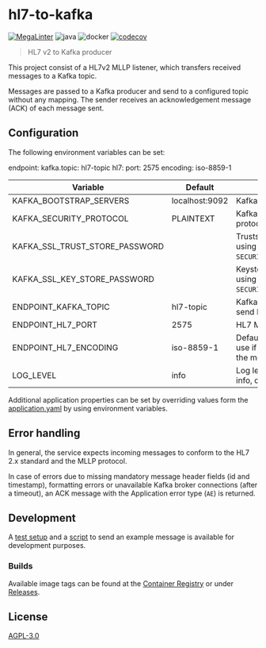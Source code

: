 # hl7-to-kafka
[![MegaLinter](https://github.com/diz-unimr/hl7-to-kafka/actions/workflows/mega-linter.yml/badge.svg?branch=main)](https://github.com/diz-unimr/hl7-to-kafka/actions/workflows/mega-linter.yml?query=branch%3Amain) ![java](https://github.com/diz-unimr/hl7-to-kafka/actions/workflows/build.yml/badge.svg) ![docker](https://github.com/diz-unimr/hl7-to-kafka/actions/workflows/release.yml/badge.svg) [![codecov](https://codecov.io/gh/diz-unimr/hl7-to-kafka/graph/badge.svg?token=6vQBSuFCH3)](https://codecov.io/gh/diz-unimr/hl7-to-kafka)

> HL7 v2 to Kafka producer

This project consist of a HL7v2 MLLP listener, which transfers received
messages to a Kafka topic.

Messages are passed to a Kafka producer and send to a configured topic
without any mapping. The sender receives an acknowledgement message (ACK) of
each message sent.

## <a name="deploy_config"></a> Configuration

The following environment variables can be set:

endpoint:
  kafka.topic: hl7-topic
  hl7:
    port: 2575
    encoding: iso-8859-1

| Variable                       | Default        | Description                                                    |
|--------------------------------|----------------|----------------------------------------------------------------|
| KAFKA_BOOTSTRAP_SERVERS        | localhost:9092 | Kafka brokers                                                  |
| KAFKA_SECURITY_PROTOCOL        | PLAINTEXT      | Kafka communication protocol                                   |
| KAFKA_SSL_TRUST_STORE_PASSWORD |                | Truststore password (if using `SECURITY_PROTOCOL=SSL`)         |
| KAFKA_SSL_KEY_STORE_PASSWORD   |                | Keystore password (if using `SECURITY_PROTOCOL=SSL`)           |
| ENDPOINT_KAFKA_TOPIC           | hl7-topic      | Kafka output topic to send HL7 messages to                     |
| ENDPOINT_HL7_PORT              | 2575           | HL7 MLLP listener port                                         |
| ENDPOINT_HL7_ENCODING          | iso-8859-1     | Default encoding to use if not specified in the message header |
| LOG_LEVEL                      | info           | Log level (error, warn, info, debug)                           |

Additional application properties can be set by overriding values form the [application.yaml](src/main/resources/application.yaml) by using environment variables.

## Error handling

In general, the service expects incoming messages to conform to the HL7 2.x
standard and the MLLP protocol.

In case of errors due to missing mandatory message header fields (id and
timestamp), formatting errors or unavailable Kafka broker connections (after
a timeout), an ACK message with the Application error type (`AE`) is returned.

## Development

A [test setup](dev/compose.yaml) and a [script](dev/send-hl7.sh) to send an example
message is available for development purposes.

### Builds

Available image tags can be found at the [Container Registry](https://github.com/orgs/diz-unimr/packages?repo_name=hl7-to-kafka) or under
[Releases](https://github.com/diz-unimr/hl7-to-kafka/releases).

## License

[AGPL-3.0](https://www.gnu.org/licenses/agpl-3.0.en.html)
